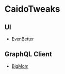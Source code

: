 # CaidoTweaks

## UI

* [EvenBetter](https://github.com/bebiksior/EvenBetter)

## GraphQL Client

* [BigMom](https://github.com/Dyrandy/bigmom)
